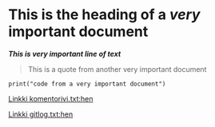 # This is the heading of a *very* important document

***This is very important line of text***

> This is a quote from another very important document

```
print("code from a very important document")
```
[Linkki komentorivi.txt:hen](https://github.com/t11us/ot-harjoitustyo/blob/master/laskarit/viikko1/komentorivi.txt)

[Linkki gitlog.txt:hen](https://github.com/t11us/ot-harjoitustyo/blob/master/laskarit/viikko1/gitlog.txt)
